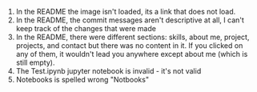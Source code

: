1. In the README the image isn't loaded, its a link that does not load. 
2. In the README, the commit messages aren't descriptive at all, I can't keep track of the changes that were made
3. In the README, there were different sections: skills, about me, project, projects, and contact but there was no content in it. If you clicked on any of them, it wouldn't lead you anywhere except about me (which is still empty). 
4. The Test.ipynb jupyter notebook is invalid - it's not valid
5. Notebooks is spelled wrong "Notbooks" 
